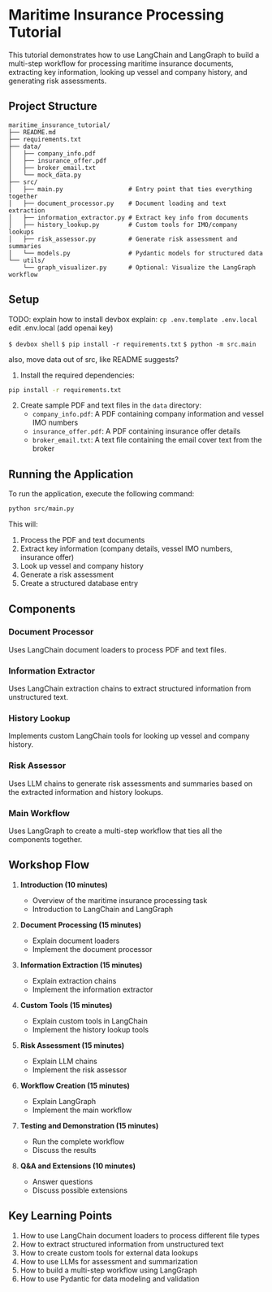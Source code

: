 # Maritime Insurance Processing Tutorial

This tutorial demonstrates how to use LangChain and LangGraph to build a multi-step workflow for processing maritime insurance documents, extracting key information, looking up vessel and company history, and generating risk assessments.

## Project Structure

```
maritime_insurance_tutorial/
├── README.md
├── requirements.txt
├── data/
│   ├── company_info.pdf
│   ├── insurance_offer.pdf
│   ├── broker_email.txt
│   └── mock_data.py
├── src/
│   ├── main.py                  # Entry point that ties everything together
│   ├── document_processor.py    # Document loading and text extraction
│   ├── information_extractor.py # Extract key info from documents
│   ├── history_lookup.py        # Custom tools for IMO/company lookups
│   ├── risk_assessor.py         # Generate risk assessment and summaries
│   └── models.py                # Pydantic models for structured data
└── utils/
    └── graph_visualizer.py      # Optional: Visualize the LangGraph workflow
```

## Setup

TODO:
explain how to install devbox
explain:
`cp .env.template .env.local`
edit .env.local (add openai key)

`$ devbox shell`
`$ pip install -r requirements.txt`
`$ python -m src.main`

also, move data out of src, like README suggests?

1. Install the required dependencies:

```bash
pip install -r requirements.txt
```

2. Create sample PDF and text files in the `data` directory:
   - `company_info.pdf`: A PDF containing company information and vessel IMO numbers
   - `insurance_offer.pdf`: A PDF containing insurance offer details
   - `broker_email.txt`: A text file containing the email cover text from the broker

## Running the Application

To run the application, execute the following command:

```bash
python src/main.py
```

This will:

1. Process the PDF and text documents
2. Extract key information (company details, vessel IMO numbers, insurance offer)
3. Look up vessel and company history
4. Generate a risk assessment
5. Create a structured database entry

## Components

### Document Processor

Uses LangChain document loaders to process PDF and text files.

### Information Extractor

Uses LangChain extraction chains to extract structured information from unstructured text.

### History Lookup

Implements custom LangChain tools for looking up vessel and company history.

### Risk Assessor

Uses LLM chains to generate risk assessments and summaries based on the extracted information and history lookups.

### Main Workflow

Uses LangGraph to create a multi-step workflow that ties all the components together.

## Workshop Flow

1. **Introduction (10 minutes)**

   - Overview of the maritime insurance processing task
   - Introduction to LangChain and LangGraph

2. **Document Processing (15 minutes)**

   - Explain document loaders
   - Implement the document processor

3. **Information Extraction (15 minutes)**

   - Explain extraction chains
   - Implement the information extractor

4. **Custom Tools (15 minutes)**

   - Explain custom tools in LangChain
   - Implement the history lookup tools

5. **Risk Assessment (15 minutes)**

   - Explain LLM chains
   - Implement the risk assessor

6. **Workflow Creation (15 minutes)**

   - Explain LangGraph
   - Implement the main workflow

7. **Testing and Demonstration (15 minutes)**

   - Run the complete workflow
   - Discuss the results

8. **Q&A and Extensions (10 minutes)**
   - Answer questions
   - Discuss possible extensions

## Key Learning Points

1. How to use LangChain document loaders to process different file types
2. How to extract structured information from unstructured text
3. How to create custom tools for external data lookups
4. How to use LLMs for assessment and summarization
5. How to build a multi-step workflow using LangGraph
6. How to use Pydantic for data modeling and validation

